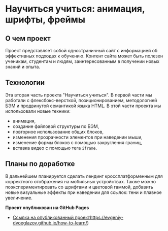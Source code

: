 # Научиться учиться: анимация, шрифты, фреймы

## О чем проект

Проект представляет собой одностраничный сайт с информацией об эффективных подходах к обучению.
Контент сайта может быть полезен ученикам, студентам и людям, заинтересованным в получении новых знаний и опыта.

## Технологии

Эта вторая часть проекта "Научиться учиться". В первой части мы работали с флексбокс-версткой, позиционированием, методологией БЭМ и продвинутой семантикой языка HTML.
В этой части проекта мы использовали новые техники:

* анимация,
* создание файловой структуры по БЭМ,
* повторное использование общих блоков,
* изменения прозрачности элементов при наведении мыши,
* изменение формы блоков с помощью закругления границ,
* вставка видео с помощью тега `iframe`.

## Планы по доработке

В дальнейшем планируется сделать лендинг кроссплатформенным для корректного отображения на мобильных устройствах.
Также можно поэкспериментировать со шрифтами и цветовой гаммой, добавить новые визуальные эффекты при наведении для ссылок: тени и плавное увеличение.

**Проект опубликован на GitHub Pages**

* [Ссылка на опубликованный проект](https://evgeniy-dvoeglazov.github.io/how-to-learn/)https://evgeniy-dvoeglazov.github.io/how-to-learn/)
